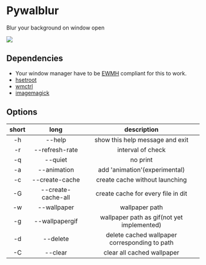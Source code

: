 Pywalblur
=========

Blur your background on window open

![](https://github.com/Di-KaZ/pywalblur/blob/master/demo.gif)

Dependencies
------------

- Your window manager have to be [EWMH](https://en.wikipedia.org/wiki/Extended_Window_Manager_Hints) compliant for this to work.
- [hsetroot](https://github.com/himdel/hsetroot)
- [wmctrl](https://github.com/Conservatory/wmctrl)
- [imagemagick](https://github.com/ImageMagick/ImageMagick)

Options
-------

| short | long               | description                                   |
| :---: | :----------------: | :-------------------------------------------: |
|  -h   | --help             | show this help message and exit               |
|  -r   | --refresh-rate     | interval of check                             |
|  -q   | --quiet            | no print                                      |
|  -a   | --animation        | add 'animation'(experimental)                 |
|  -c   | --create-cache     | create cache without launching                |
|  -G   | --create-cache-all | create cache for every file in dit            |
|  -w   | --wallpaper        | wallpaper path                                |
|  -g   | --wallpapergif     | wallpaper path as gif(not yet implemented)    |
|  -d   | --delete           | delete cached wallpaper corresponding to path |
|  -C   | --clear            | clear all cached wallpaper                    |
